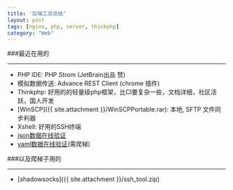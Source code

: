 ```yaml
---
title: '后端工具总结'
layout: post
tags: [nginx, php, server, thinkphp]
category: "Web"
---
```

###最近在用的
*****
* PHP IDE: PHP Strom (JetBrain出品 赞)
* 模拟数据传送: Advance REST Client (chrome 插件)
* Thinkphp: 好用的的轻量级php框架，比CI要复杂一些，文档详细，社区活跃，国人开发
* [WinSCP]({{ site.attachment }}/WinSCPPortable.rar): 本地, SFTP 文件同步利器
* Xshell: 好用的SSH终端
* [json数据在线验证](http://pro.jsonlint.com)
* [yaml数据在线验证](http://yamllint.com)(需爬梯)


###以及爬梯子用的
*****
* [shadowsocks]({{ site.attachment }}/ssh_tool.zip)
